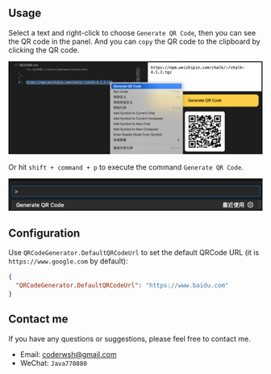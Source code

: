 ## Usage

Select a text and right-click to choose `Generate QR Code`, then you can see the QR code in the panel. And you can `copy` the QR code to the clipboard by clicking the QR code.

![](./src/assets/example.png)

Or hit `shift + command + p` to execute the command `Generate QR Code`.

![](./src/assets/image.png)

## Configuration

Use `QRCodeGenerator.DefaultQRCodeUrl` to set the default QRCode URL (it is `https://www.google.com` by default):

```json
{
  "QRCodeGenerator.DefaultQRCodeUrl": "https://www.baidu.com"
}
```

## Contact me

If you have any questions or suggestions, please feel free to contact me.

- Email: [coderwsh@gmail.com](mailto:coderwsh@gmail.com)
- WeChat: `Java770880`
